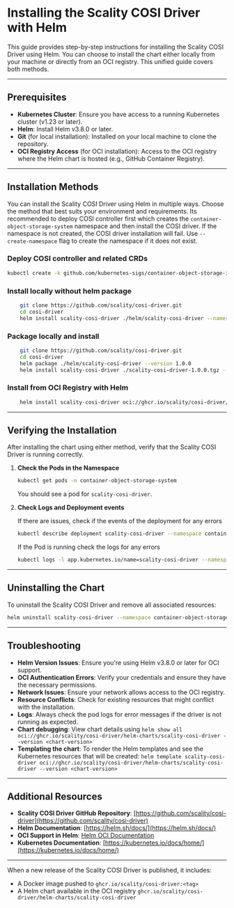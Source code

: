 # Installing the Scality COSI Driver with Helm

This guide provides step-by-step instructions for installing the Scality COSI Driver using Helm. You can choose to install the chart either locally from your machine or directly from an OCI registry. This unified guide covers both methods.

---

## Prerequisites

- **Kubernetes Cluster**: Ensure you have access to a running Kubernetes cluster (v1.23 or later).
- **Helm**: Install Helm v3.8.0 or later.
- **Git** (for local installation): Installed on your local machine to clone the repository.
- **OCI Registry Access** (for OCI installation): Access to the OCI registry where the Helm chart is hosted (e.g., GitHub Container Registry).

---

## Installation Methods

You can install the Scality COSI Driver using Helm in multiple ways. Choose the method that best suits your environment and requirements.
Its recommended to deploy COSI controller first which creates the `container-object-storage-system` namespace and then install the COSI driver. If the namespace is not created, the COSI driver installation will fail. Use `--create-namespace` flag to create the namespace if it does not exist.

### Deploy COSI controller and related CRDs

```bash
kubectl create -k github.com/kubernetes-sigs/container-object-storage-interface
```

### Install locally without helm package

```bash
    git clone https://github.com/scality/cosi-driver.git
    cd cosi-driver
    helm install scality-cosi-driver ./helm/scality-cosi-driver --namespace container-object-storage-system --create-namespace --set image.tag=1.0.0
```

### Package locally and install

```bash
    git clone https://github.com/scality/cosi-driver.git
    cd cosi-driver
    helm package ./helm/scality-cosi-driver --version 1.0.0
    helm install scality-cosi-driver ./scality-cosi-driver-1.0.0.tgz --namespace container-object-storage-system --create-namespace --set image.tag=1.0.0
```

### Install from OCI Registry with Helm

```bash
    helm install scality-cosi-driver oci://ghcr.io/scality/cosi-driver/helm-charts/scality-cosi-driver --namespace container-object-storage-system --create-namespace --set image.tag=1.0.0
```

---

## Verifying the Installation

After installing the chart using either method, verify that the Scality COSI Driver is running correctly.

1. **Check the Pods in the Namespace**

   ```bash
   kubectl get pods -n container-object-storage-system
   ```

   You should see a pod for `scality-cosi-driver`.

2. **Check Logs and Deployment events**

   If there are issues, check if the events of the deployment for any errors

   ```bash
   kubectl describe deployment scality-cosi-driver --namespace container-object-storage-system
   ```

   If the Pod is running check the logs for any errors

   ```bash
   kubectl logs -l app.kubernetes.io/name=scality-cosi-driver --namespace container-object-storage-system
   ```

---

## Uninstalling the Chart

To uninstall the Scality COSI Driver and remove all associated resources:

```bash
helm uninstall scality-cosi-driver --namespace container-object-storage-system
```

---

## Troubleshooting

- **Helm Version Issues**: Ensure you're using Helm v3.8.0 or later for OCI support.
- **OCI Authentication Errors**: Verify your credentials and ensure they have the necessary permissions.
- **Network Issues**: Ensure your network allows access to the OCI registry.
- **Resource Conflicts**: Check for existing resources that might conflict with the installation.
- **Logs**: Always check the pod logs for error messages if the driver is not running as expected.
- **Chart debugging**: View chart details using `helm show all oci://ghcr.io/scality/cosi-driver/helm-charts/scality-cosi-driver --version <chart-version>`
- **Templating the chart**: To render the Helm templates and see the Kubernetes resources that will be created: `helm template scality-cosi-driver oci://ghcr.io/scality/cosi-driver/helm-charts/scality-cosi-driver --version <chart-version>`

---

## Additional Resources

- **Scality COSI Driver GitHub Repository**: [https://github.com/scality/cosi-driver](https://github.com/scality/cosi-driver)
- **Helm Documentation**: [https://helm.sh/docs/](https://helm.sh/docs/)
- **OCI Support in Helm**: [Helm OCI Documentation](https://helm.sh/docs/topics/registries/)
- **Kubernetes Documentation**: [https://kubernetes.io/docs/home/](https://kubernetes.io/docs/home/)

---

When a new release of the Scality COSI Driver is published, it includes:

- A Docker image pushed to `ghcr.io/scality/cosi-driver:<tag>`
- A Helm chart available in the OCI registry `ghcr.io/scality/cosi-driver/helm-charts/scality-cosi-driver`

